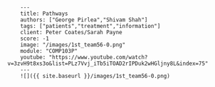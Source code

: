 
        ---
        title: Pathways 
        authors: ["George Pirlea","Shivam Shah"]
        tags: ["patients","treatment","information"]
        client: Peter Coates/Sarah Payne
        score: -1
        image: "/images/1st_team56-0.png"
        module: "COMP103P"
        youtube: "https://www.youtube.com/watch?v=3zvH9t8xs3o&list=PLz7Vvj_iTb5iTOAD2rIPDuk2wHGljny8L&index=75"
        ---
        ![]({{ site.baseurl }}/images/1st_team56-0.png)